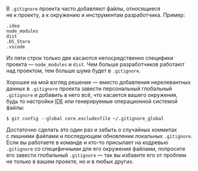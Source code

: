 В `.gitignore` проекта часто добавляют файлы, относящиеся не к проекту, а к окружению и инструментам разработчика. Пример:

```
.idea
node_modules
dist
.DS_Store
.vscode
```

Из пяти строк только две касаются непосредственно специфики проекта — `node_modules` и `dist`. Чем больше разработчиков работают над проектом, тем больше шума будет в `.gitignore`.

Хорошее на мой взгляд решение — вместо добавления нерелевантных данных в `.gitignore` проекта завести персональный глобальный `.gitignore` и добавить в него всё, что касается вашего окружения, будь то настройки <abbr class="caps" title="Integrated development environment">IDE</abbr> или генерируемые операционной системой файлы:

```
$ git config --global core.excludesfile ~/.gitignore_global
```

Достаточно сделать это один раз и забыть о случайных коммитах с лишними файлами и последующем обновлении локальных `.gitignore`. Если вы работаете в команде и кто-то присылает на кодревью `.gitignore` со специфичными для его окружения файлами, попросите его завести глобальный `.gitignore` — так вы избавите его от проблем не только в вашем проекте, но и в любых других.

